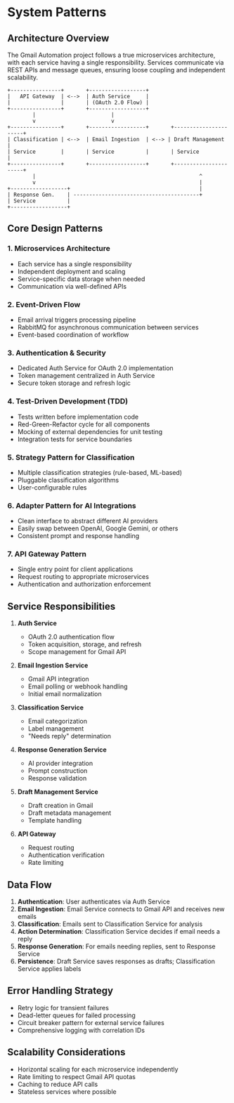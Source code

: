 # System Patterns

## Architecture Overview
The Gmail Automation project follows a true microservices architecture, with each service having a single responsibility. Services communicate via REST APIs and message queues, ensuring loose coupling and independent scalability.

```
+----------------+       +------------------+       
|   API Gateway  | <-->  | Auth Service     |       
|                |       | (OAuth 2.0 Flow) |       
+----------------+       +------------------+       
        |                        |                  
        v                        v                  
+----------------+       +------------------+       +----------------------+       
| Classification | <-->  | Email Ingestion  | <--> | Draft Management     |
| Service        |       | Service          |       | Service             |
+----------------+       +------------------+       +----------------------+
        |                                                    ^
        v                                                    |
+------------------+                                         |
| Response Gen.    | ----------------------------------------+
| Service          |
+------------------+
```

## Core Design Patterns

### 1. Microservices Architecture
- Each service has a single responsibility
- Independent deployment and scaling
- Service-specific data storage when needed
- Communication via well-defined APIs

### 2. Event-Driven Flow
- Email arrival triggers processing pipeline
- RabbitMQ for asynchronous communication between services
- Event-based coordination of workflow

### 3. Authentication & Security
- Dedicated Auth Service for OAuth 2.0 implementation
- Token management centralized in Auth Service
- Secure token storage and refresh logic

### 4. Test-Driven Development (TDD)
- Tests written before implementation code
- Red-Green-Refactor cycle for all components
- Mocking of external dependencies for unit testing
- Integration tests for service boundaries

### 5. Strategy Pattern for Classification
- Multiple classification strategies (rule-based, ML-based)
- Pluggable classification algorithms
- User-configurable rules

### 6. Adapter Pattern for AI Integrations
- Clean interface to abstract different AI providers
- Easily swap between OpenAI, Google Gemini, or others
- Consistent prompt and response handling

### 7. API Gateway Pattern
- Single entry point for client applications
- Request routing to appropriate microservices
- Authentication and authorization enforcement

## Service Responsibilities

1. **Auth Service**
   - OAuth 2.0 authentication flow
   - Token acquisition, storage, and refresh
   - Scope management for Gmail API

2. **Email Ingestion Service**
   - Gmail API integration
   - Email polling or webhook handling
   - Initial email normalization

3. **Classification Service**
   - Email categorization
   - Label management
   - "Needs reply" determination

4. **Response Generation Service**
   - AI provider integration
   - Prompt construction
   - Response validation

5. **Draft Management Service**
   - Draft creation in Gmail
   - Draft metadata management
   - Template handling

6. **API Gateway**
   - Request routing
   - Authentication verification
   - Rate limiting

## Data Flow
1. **Authentication**: User authenticates via Auth Service
2. **Email Ingestion**: Email Service connects to Gmail API and receives new emails
3. **Classification**: Emails sent to Classification Service for analysis
4. **Action Determination**: Classification Service decides if email needs a reply
5. **Response Generation**: For emails needing replies, sent to Response Service
6. **Persistence**: Draft Service saves responses as drafts; Classification Service applies labels

## Error Handling Strategy
- Retry logic for transient failures
- Dead-letter queues for failed processing
- Circuit breaker pattern for external service failures
- Comprehensive logging with correlation IDs

## Scalability Considerations
- Horizontal scaling for each microservice independently
- Rate limiting to respect Gmail API quotas
- Caching to reduce API calls
- Stateless services where possible